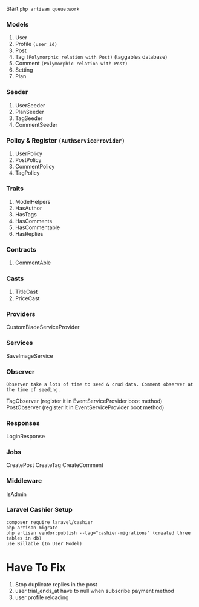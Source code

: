 <!-- alt+m  for snippets -->

Start `php artisan queue:work`

### Models

1. User
1. Profile `(user_id)`
1. Post
1. Tag `(Polymorphic relation with Post)` (taggables database)
1. Comment `(Polymorphic relation with Post)`
1. Setting
1. Plan

### Seeder

1. UserSeeder
1. PlanSeeder
1. TagSeeder
1. CommentSeeder

### Policy & Register `(AuthServiceProvider)`

1. UserPolicy
1. PostPolicy
1. CommentPolicy
1. TagPolicy

### Traits

1. ModelHelpers
1. HasAuthor
1. HasTags
1. HasComments
1. HasCommentable
1. HasReplies

### Contracts

1. CommentAble

### Casts

1. TitleCast
1. PriceCast

### Providers

CustomBladeServiceProvider
### Services

SaveImageService

### Observer 
`Observer take a lots of time to seed & crud data. Comment observer at the time of seeding.`

TagObserver (register it in EventServiceProvider boot method)
PostObserver (register it in EventServiceProvider boot method)

### Responses

LoginResponse

### Jobs
CreatePost
CreateTag
CreateComment

### Middleware

IsAdmin

### Laravel Cashier Setup

```
composer require laravel/cashier
php artisan migrate
php artisan vendor:publish --tag="cashier-migrations" (created three tables in db)
use Billable (In User Model)
```

# Have To Fix
1. Stop duplicate replies in the post
2. user trial_ends_at have to null when subscribe payment method
3. user profile reloading 